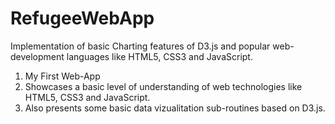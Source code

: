 # RefugeeWebApp
Implementation of basic Charting features of D3.js and popular web-development languages like HTML5, CSS3 and JavaScript.

1. My First Web-App
2. Showcases a basic level of understanding of web technologies like HTML5, CSS3 and JavaScript.
3. Also presents some basic data vizualitation sub-routines based on D3.js. 
